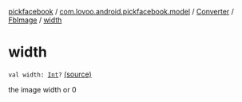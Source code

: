[pickfacebook](../../../index.md) / [com.lovoo.android.pickfacebook.model](../../index.md) / [Converter](../index.md) / [FbImage](index.md) / [width](./width.md)

# width

`val width: `[`Int`](https://kotlinlang.org/api/latest/jvm/stdlib/kotlin/-int/index.html)`?` [(source)](https://github.com/lovoo/android-pickpic/blob/master/pickfacebook/src/main/kotlin/com/lovoo/android/pickfacebook/model/Converter.kt#L107)

the image width or 0

